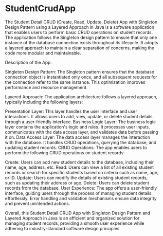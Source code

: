 # StudentCrudApp
The Student Detail CRUD (Create, Read, Update, Delete) App with Singleton Design Pattern using a Layered Approach in Java is a software application that enables users to perform basic CRUD operations on student records. The application follows the Singleton design pattern to ensure that only one instance of the database connection exists throughout its lifecycle. It adopts a layered approach to maintain a clear separation of concerns, making the code more modular and maintainable.

Description of the App:

Singleton Design Pattern: The Singleton pattern ensures that the database connection object is instantiated only once, and all subsequent requests for the connection refer to the same instance. This optimization improves performance and resource management.

Layered Approach: The application architecture follows a layered approach, typically including the following layers:

Presentation Layer: This layer handles the user interface and user interactions. It allows users to add, view, update, or delete student details through a user-friendly interface.
Business Logic Layer: The business logic layer contains the application's logic and rules. It processes user inputs, communicates with the data access layer, and validates data before passing it on.
Data Access Layer: The data access layer manages the interaction with the database. It handles CRUD operations, querying the database, and updating student records.
CRUD Operations: The app enables users to perform the following CRUD operations on student records:

Create: Users can add new student details to the database, including their name, age, address, etc.
Read: Users can view a list of all existing student records or search for specific students based on criteria such as name, age, or ID.
Update: Users can modify the details of existing student records, such as updating their address or age.
Delete: Users can delete student records from the database.
User Experience: The app offers a user-friendly interface, guiding users through the process of managing student details effortlessly. Error handling and validation mechanisms ensure data integrity and prevent unintended actions.

Overall, this Student Detail CRUD App with Singleton Design Pattern and Layered Approach in Java is an efficient and organized solution for managing student records, providing a smooth user experience while adhering to industry-standard software design principles
